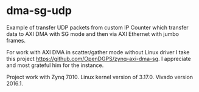 # dma-sg-udp
Example of transfer UDP packets from custom IP Counter which transfer data to AXI DMA with SG mode and then via AXI Ethernet with jumbo frames. 

For work with AXI DMA in scatter/gather mode without Linux driver I take this project https://github.com/OpenDGPS/zynq-axi-dma-sg. I appreciate and most grateful him  for the instance.

Project work with Zynq 7010. Linux kernel version of 3.17.0. Vivado version 2016.1.
